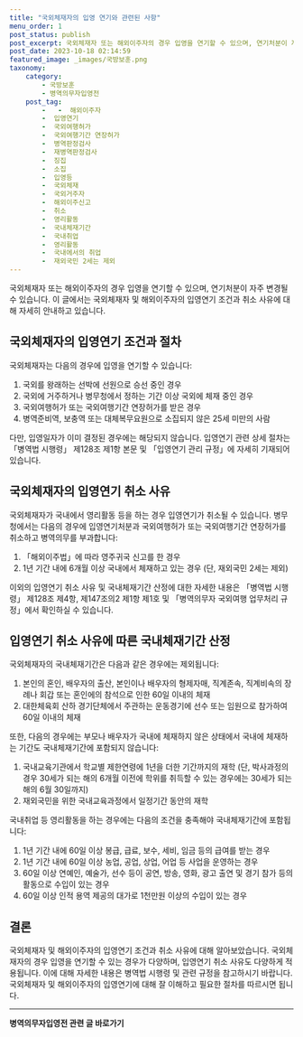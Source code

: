 ```yaml
---
title: "국외체재자의 입영 연기와 관련된 사항"
menu_order: 1
post_status: publish
post_excerpt: 국외체재자 또는 해외이주자의 경우 입영을 연기할 수 있으며, 연기처분이 자주 변경될 수 있습니다. 이 글에서는 국외체재자 및 해외이주자의 입영연기 조건과 취소 사유에 대해 자세히 안내하고 있습니다.
post_date: 2023-10-18 02:14:59
featured_image: _images/국방보훈.png
taxonomy:
    category:
        - 국방보훈
        - 병역의무자입영전
    post_tag:
        -   -  해외이주자
        -  입영연기
        -  국외여행허가
        -  국외여행기간 연장허가
        -  병역판정검사
        -  재병역판정검사
        -  징집
        -  소집
        -  입영등
        -  국외체재
        -  국외거주자
        -  해외이주신고
        -  취소
        -  영리활동
        -  국내체재기간
        -  국내취업
        -  영리활동
        -  국내에서의 취업
        -  재외국민 2세는 제외
---
```




국외체재자 또는 해외이주자의 경우 입영을 연기할 수 있으며, 연기처분이 자주 변경될 수 있습니다. 이 글에서는 국외체재자 및 해외이주자의 입영연기 조건과 취소 사유에 대해 자세히 안내하고 있습니다.

## 국외체재자의 입영연기 조건과 절차

국외체재자는 다음의 경우에 입영을 연기할 수 있습니다:

1. 국외를 왕래하는 선박에 선원으로 승선 중인 경우
2. 국외에 거주하거나 병무청에서 정하는 기간 이상 국외에 체재 중인 경우
3. 국외여행허가 또는 국외여행기간 연장허가를 받은 경우
4. 병역준비역, 보충역 또는 대체복무요원으로 소집되지 않은 25세 미만의 사람

다만, 입영일자가 이미 결정된 경우에는 해당되지 않습니다. 입영연기 관련 상세 절차는 「병역법 시행령」 제128조 제1항 본문 및 「입영연기 관리 규정」에 자세히 기재되어 있습니다.

## 국외체재자의 입영연기 취소 사유

국외체재자가 국내에서 영리활동 등을 하는 경우 입영연기가 취소될 수 있습니다. 병무청에서는 다음의 경우에 입영연기처분과 국외여행허가 또는 국외여행기간 연장허가를 취소하고 병역의무를 부과합니다:

1. 「해외이주법」에 따라 영주귀국 신고를 한 경우
2. 1년 기간 내에 6개월 이상 국내에서 체재하고 있는 경우 (단, 재외국민 2세는 제외)

이외의 입영연기 취소 사유 및 국내체재기간 산정에 대한 자세한 내용은 「병역법 시행령」 제128조 제4항, 제147조의2 제1항 제1호 및 「병역의무자 국외여행 업무처리 규정」에서 확인하실 수 있습니다.

## 입영연기 취소 사유에 따른 국내체재기간 산정

국외체재자의 국내체재기간은 다음과 같은 경우에는 제외됩니다:

1. 본인의 혼인, 배우자의 출산, 본인이나 배우자의 형제자매, 직계존속, 직계비속의 장례나 회갑 또는 혼인에의 참석으로 인한 60일 이내의 체재
2. 대한체육회 산하 경기단체에서 주관하는 운동경기에 선수 또는 임원으로 참가하여 60일 이내의 체재

또한, 다음의 경우에는 부모나 배우자가 국내에 체재하지 않은 상태에서 국내에 체재하는 기간도 국내체재기간에 포함되지 않습니다:

1. 국내교육기관에서 학교별 제한연령에 1년을 더한 기간까지의 재학 (단, 박사과정의 경우 30세가 되는 해의 6개월 이전에 학위를 취득할 수 있는 경우에는 30세가 되는 해의 6월 30일까지)
2. 재외국민을 위한 국내교육과정에서 일정기간 동안의 재학

국내취업 등 영리활동을 하는 경우에는 다음의 조건을 충족해야 국내체재기간에 포함됩니다:

1. 1년 기간 내에 60일 이상 봉급, 급료, 보수, 세비, 임금 등의 급여를 받는 경우
2. 1년 기간 내에 60일 이상 농업, 공업, 상업, 어업 등 사업을 운영하는 경우
3. 60일 이상 연예인, 예술가, 선수 등이 공연, 방송, 영화, 광고 출연 및 경기 참가 등의 활동으로 수입이 있는 경우
4. 60일 이상 인적 용역 제공의 대가로 1천만원 이상의 수입이 있는 경우

## 결론

국외체재자 및 해외이주자의 입영연기 조건과 취소 사유에 대해 알아보았습니다. 국외체재자의 경우 입영을 연기할 수 있는 경우가 다양하며, 입영연기 취소 사유도 다양하게 적용됩니다. 이에 대해 자세한 내용은 병역법 시행령 및 관련 규정을 참고하시기 바랍니다. 국외체재자 및 해외이주자의 입영연기에 대해 잘 이해하고 필요한 절차를 따르시면 됩니다.
<!-- wp:separator -->
<hr class="wp-block-separator has-alpha-channel-opacity"/>
<!-- /wp:separator -->

<!-- wp:group {"backgroundColor":"base","layout":{"type":"constrained"}} -->
<div class="wp-block-group has-base-background-color has-background"><!-- wp:paragraph {"align":"center","fontSize":"medium"} -->
<p class="has-text-align-center has-large-font-size"><strong>병역의무자입영전 관련 글 바로가기</strong></p>
<!-- /wp:paragraph -->


<!-- wp:latest-posts
{"categories":[{"id":9092,"count":19,"description":"","link":"https://uknowlaw.com/category/%eb%b3%91%ec%97%ad%ec%9d%98%eb%ac%b4%ec%9e%90%ec%9e%85%ec%98%81%ec%a0%84/","name":"병역의무자입영전","slug":"병역의무자입영전","taxonomy":"category","parent":0,"meta":[],"_links":{"self":[{"href":"https://uknowlaw.com/wp-json/wp/v2/categories/9092"}],"collection":[{"href":"https://uknowlaw.com/wp-json/wp/v2/categories"}],"about":[{"href":"https://uknowlaw.com/wp-json/wp/v2/taxonomies/category"}],"wp:post_type":[{"href":"https://uknowlaw.com/wp-json/wp/v2/posts?categories=9092"}],"curies":[{"name":"wp","href":"https://api.w.org/{rel}","templated":true}]}}],"postsToShow":100,"excerptLength":28,"postLayout":"grid","columns":2,"featuredImageAlign":"left","featuredImageSizeSlug":"large","fontSize":"small"} /--></div>
<!-- /wp:group -->